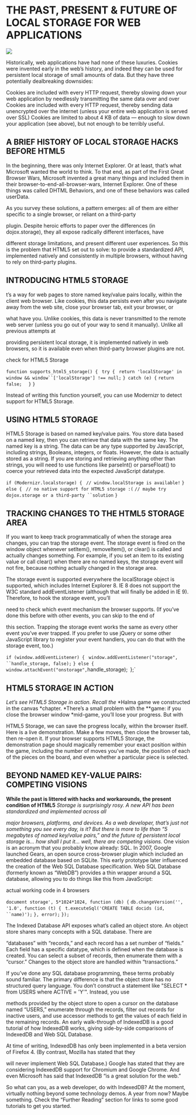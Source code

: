 # THE PAST, PRESENT & FUTURE OF LOCAL STORAGE FOR WEB APPLICATIONS 

![](http://diveinto.html5doctor.com/i/aoc-p.png)

Historically, web applications have had none of these luxuries. Cookies were invented early in the web’s history, and indeed they can be used for persistent local storage of small amounts of data. But they have three potentially dealbreaking downsides:

Cookies are included with every HTTP request, thereby slowing down your web application by needlessly transmitting the same data over and over
Cookies are included with every HTTP request, thereby sending data unencrypted over the internet (unless your entire web application is served over SSL)
Cookies are limited to about 4 KB of data — enough to slow down your application (see above), but not enough to be terribly useful.

## A BRIEF HISTORY OF LOCAL STORAGE HACKS BEFORE HTML5

In the beginning, there was only Internet Explorer. Or at least, that’s what Microsoft wanted the world to think. To that end, as part of the First Great Browser Wars, Microsoft invented a great many things and included them in their browser-to-end-all-browser-wars, Internet Explorer. One of these things was called DHTML Behaviors, and one of these behaviors was called userData.

As you survey these solutions, a pattern emerges: all of them are either specific to a single browser, or reliant on a third-party 

plugin. Despite heroic efforts to paper over the differences (in dojox.storage), they all expose radically different interfaces, have 

different storage limitations, and present different user experiences. So this is the problem that HTML5 set out to solve: to provide a standardized API, implemented natively and consistently in multiple browsers, without having to rely on third-party plugins.

## INTRODUCING HTML5 STORAGE

t’s a way for web pages to store named key/value pairs locally, within the client web browser. Like cookies, this data persists even after you navigate away from the web site, close your browser tab, exit your browser, or 

what have you. Unlike cookies, this data is never transmitted to the remote web server (unless you go out of your way to send it manually). Unlike all previous attempts at 

providing persistent local storage, it is implemented natively in web browsers, so it is available even when third-party browser plugins are not.


check for HTML5 Storage

`function supports_html5_storage() {`
 ` try {`
   ` return 'localStorage' in window && window``['localStorage'] !== null;`
  `} catch (e) {`
    `return false;`
`  }`
`}`

Instead of writing this function yourself, you can use Modernizr to detect support for HTML5 Storage.

## USING HTML5 STORAGE
HTML5 Storage is based on named key/value pairs. You store data based on a named key, then you can retrieve that data with the same key. The named key is a string. The data can be any type supported by JavaScript, including strings, Booleans, integers, or floats. However, the data is actually stored as a string. If you are storing and retrieving anything other than strings, you will need to use functions like parseInt() or parseFloat() to coerce your retrieved data into the expected JavaScript datatype.

`if (Modernizr.localstorage) {`
 ` // window.localStorage is available!`
`} else {`
 ` // no native support for HTML5 storage :(`
  `// maybe try dojox.storage or a third-party ``solution`
`}`

## TRACKING CHANGES TO THE HTML5 STORAGE AREA

If you want to keep track programmatically of when the storage area changes, you can trap the storage event. The storage event is fired on the window object whenever setItem(), removeItem(), or clear() is called and actually changes something. For example, if you set an item to its existing value or call clear() when there are no named keys, the storage event will not fire, because nothing actually changed in the storage area.

The storage event is supported everywhere the localStorage object is supported, which includes Internet Explorer 8. IE 8 does not support the W3C standard addEventListener (although that will finally be added in IE 9). Therefore, to hook the storage event, you’ll 

need to check which event mechanism the browser supports. (If you’ve done this before with other events, you can skip to the end of 

this section. Trapping the storage event works the same as every other event you’ve ever trapped. If you prefer to use jQuery or some other JavaScript library to register your event handlers, you can do that with the storage event, too.)

`if (window.addEventListener) {`
 ` window.addEventListener("storage", ``handle_storage, false);`
`} else {`
 ` window.attachEvent("onstorage", `handle_storage);`
`};`

## HTML5 STORAGE IN ACTION

*Let’s see HTML5 Storage in action. Recall the*
 *Halma game we constructed in the canvas 
 *chapter. *There’s a small problem with the **game: if you close the browser window *mid-game, you’ll lose your progress. But with 

HTML5 Storage, we can save the progress locally, within the browser itself. Here is a live demonstration. Make a few moves, then close the browser tab, then re-open it. If your browser supports HTML5 Storage, the demonstration page should magically remember your exact position within the game, including the number of moves you’ve made, the position of each of the pieces on the board, and even whether a particular piece is selected.



## BEYOND NAMED KEY-VALUE PAIRS: COMPETING VISIONS

**While the past is littered with hacks and** **workarounds, the present condition of HTML5** 
*Storage is surprisingly rosy. A new API has* *been standardized and implemented across all* 

*major browsers, platforms, and devices. As a*
*web developer, that’s just not something you* *see every day, is it? But there is more to* *life than “5 megabytes of named key/value* *pairs,” and the future of persistent local*
*storage is… how shall I put it… well, there*
*are competing visions.*
One vision is an acronym that you probably know already: SQL. In 2007, Google launched Gears, an open source cross-browser plugin which included an embedded database based on SQLite. This early prototype later influenced the creation of the Web SQL Database specification. Web SQL Database (formerly known as “WebDB”) provides a thin wrapper around a SQL database, allowing you to do things like this from JavaScript:

actual working code in 4 browsers

`document storage', 5*1024*1024, function (db) {`
  `db.changeVersion('', '1.0', function (t) {`
   ` t.executeSql('CREATE TABLE docids (id, ``name)');`
  `}, error);`
`});`


The Indexed Database API exposes what’s called an object store. An object store shares many concepts with a SQL database. There are 

“databases” with “records,” and each record has a set number of “fields.” Each field has a specific datatype, which is defined when the database is created. You can select a subset of records, then enumerate them with a “cursor.” Changes to the object store are handled within “transactions.”

If you’ve done any SQL database programming, these terms probably sound familiar. The primary difference is that the object store 
has no structured query language. You don’t construct a statement like "SELECT * from USERS where ACTIVE = 'Y'". Instead, you use 

methods provided by the object store to open a cursor on the database named “USERS,” enumerate through the records, filter out records for inactive users, and use accessor methods to get the values of each field in the remaining records. An early walk-through of IndexedDB is a good tutorial of how IndexedDB works, giving side-by-side comparisons of IndexedDB and Web SQL Database.

At time of writing, IndexedDB has only been implemented in a beta version of Firefox 4. (By contrast, Mozilla has stated that they 

will never implement Web SQL Database.) Google has stated that they are considering IndexedDB support for Chromium and Google Chrome. And even Microsoft has said that IndexedDB “is a great solution for the web.”

So what can you, as a web developer, do with IndexedDB? At the moment, virtually nothing beyond some technology demos. A year from now? Maybe something. Check the “Further Reading” section for links to some good tutorials to get you started.
